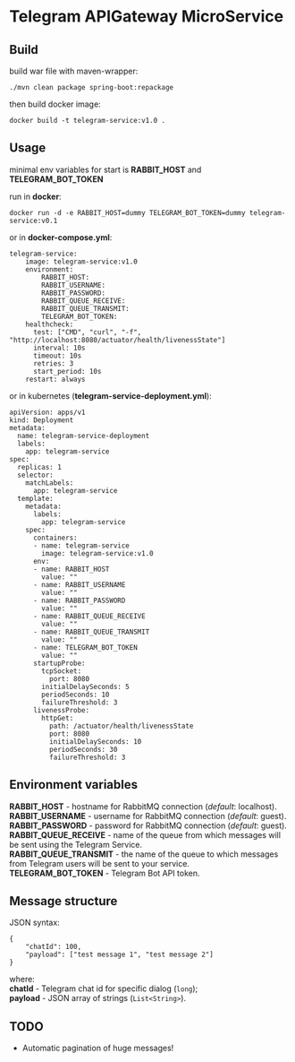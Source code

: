 # Telegram APIGateway MicroService

## Build

build war file with maven-wrapper:

    ./mvn clean package spring-boot:repackage

then build docker image:

    docker build -t telegram-service:v1.0 .

## Usage

minimal env variables for start is **RABBIT_HOST** and **TELEGRAM_BOT_TOKEN**

run in **docker**:

    docker run -d -e RABBIT_HOST=dummy TELEGRAM_BOT_TOKEN=dummy telegram-service:v0.1

or in **docker-compose.yml**:

    telegram-service:
        image: telegram-service:v1.0
        environment:
            RABBIT_HOST:
            RABBIT_USERNAME:
            RABBIT_PASSWORD:
            RABBIT_QUEUE_RECEIVE:
            RABBIT_QUEUE_TRANSMIT:
            TELEGRAM_BOT_TOKEN:
        healthcheck:
          test: ["CMD", "curl", "-f", "http://localhost:8080/actuator/health/livenessState"]
          interval: 10s
          timeout: 10s
          retries: 3
          start_period: 10s
        restart: always

or in kubernetes (**telegram-service-deployment.yml**):

    apiVersion: apps/v1
    kind: Deployment
    metadata:
      name: telegram-service-deployment
      labels:
        app: telegram-service
    spec:
      replicas: 1
      selector:
        matchLabels:
          app: telegram-service
      template:
        metadata:
          labels:
            app: telegram-service
        spec:
          containers:
          - name: telegram-service
            image: telegram-service:v1.0
          env:
          - name: RABBIT_HOST
            value: ""
          - name: RABBIT_USERNAME
            value: ""
          - name: RABBIT_PASSWORD
            value: ""
          - name: RABBIT_QUEUE_RECEIVE
            value: ""
          - name: RABBIT_QUEUE_TRANSMIT
            value: ""
          - name: TELEGRAM_BOT_TOKEN
            value: ""
          startupProbe:
            tcpSocket:
              port: 8080
            initialDelaySeconds: 5
            periodSeconds: 10
            failureThreshold: 3
          livenessProbe:
            httpGet:
              path: /actuator/health/livenessState
              port: 8080
              initialDelaySeconds: 10
              periodSeconds: 30
              failureThreshold: 3

## Environment variables

**RABBIT_HOST** - hostname for RabbitMQ connection (*default*: localhost).  
**RABBIT_USERNAME** - username for RabbitMQ connection (*default*: guest).  
**RABBIT_PASSWORD** - password for RabbitMQ connection (*default*: guest).  
**RABBIT_QUEUE_RECEIVE** - name of the queue from which messages will be sent using the Telegram Service.  
**RABBIT_QUEUE_TRANSMIT** - the name of the queue to which messages from Telegram users will be sent to your service.  
**TELEGRAM_BOT_TOKEN** - Telegram Bot API token.

## Message structure

JSON syntax:

    {
        "chatId": 100,
        "payload": ["test message 1", "test message 2"]
    }

where:  
**chatId** - Telegram chat id for specific dialog (`long`);  
**payload** - JSON array of strings (`List<String>`).

## TODO

- Automatic pagination of huge messages!
